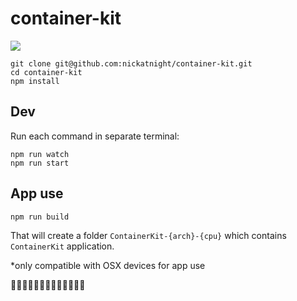 # container-kit

![](https://media.giphy.com/media/6AFldi5xJQYIo/giphy.gif)


    git clone git@github.com:nickatnight/container-kit.git
    cd container-kit
    npm install


## Dev

Run each command in separate terminal:

    npm run watch
    npm run start


## App use

    npm run build

That will create a folder `ContainerKit-{arch}-{cpu}` which contains `ContainerKit` application.

*only compatible with OSX devices for app use

:whale::whale::whale::whale::whale::whale::whale::whale::whale::whale::whale::whale::whale:
